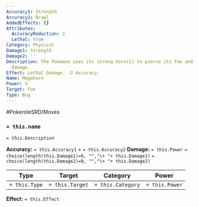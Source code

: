 ```yaml
---
Accuracy1: Strength
Accuracy2: Brawl
AddedEffects: {}
Attributes:
  AccuracyReduction: 2
  Lethal: true
Category: Physical
Damage1: Strength
Damage2: ''
Description: The Pokemon uses its strong horn(s) to pierce its foe and deal massive
  damage.
Effect: Lethal Damage. -2 Accuracy.
Name: Megahorn
Power: 5
Target: Foe
Type: Bug
---
```


#PokeroleSRD/Moves

### `= this.name` 
*`= this.Description`*

**Accuracy:** `= this.Accuracy1` + `= this.Accuracy2`
**Damage:** `= this.Power` `= choice(length(this.Damage1)=0, "","\+ "+ this.Damage1)` `= choice(length(this.Damage2)=0, "","\+ "+ this.Damage2)`

| Type          | Target          | Category          | Power          |
| ------------- | --------------- | ----------------  | -------------- |
| `= this.Type` | `= this.Target` | `= this.Category` | `= this.Power` | 

**Effect:** `= this.Effect`